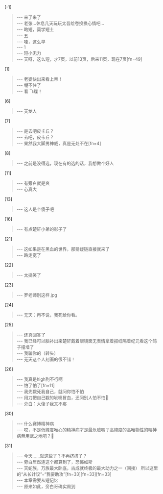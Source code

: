 
[-1] 
>--- 来了来了<br>
>--- 老张…休息几天玩玩太吾绘卷换换心情吧…<br>
>--- 略短，莫学短土<br>
>--- 五<br>
>--- 哇，这么早<br>
>--- 1<br>
>--- 短小无力<br>
>--- 天呀，这么短，才7页，以前13页，后来11页，现在7页[fn=49]<br>

[1] 
>--- 老婆快出来看上帝！<br>
>--- 绷不住了<br>
>--- 看   飞碟！<br>

[6] 
>--- 天龙人<br>

[7] 
>--- 是去吧皮卡丘？<br>
>--- 去吧，皮卡丘？<br>
>--- 果然我大脚男神威，真是无处不在[fn=4]<br>

[8] 
>--- 之前是没得选，现在有的选的话，我想做个好人<br>

[11] 
>--- 有旁白就是爽<br>
>--- 心真大<br>

[13] 
>--- 这人是个傻子吧<br>

[16] 
>--- 有点楚轩小弟的影子了<br>

[21] 
>--- 这如果是在黑血的世界，那猜疑链直接就来了<br>
>--- 路走宽了<br>

[22] 
>--- 太搞笑了<br>

[23] 
>--- 罗老师别这样.jpg<br>

[24] 
>--- 无天：再不说，我死给你看。<br>

[25] 
>--- 还真回答了<br>
>--- 我已经可以脑补出来楚轩戴着眼镜面无表情拿着报纸隔着纪元看这个鸽子撞墙了<br>
>--- 我骗你的（转头）<br>
>--- 无天这个人刻画的很不错！<br>

[26] 
>--- 我真是high到不行啊<br>
>--- 怕了怕了[fn=11]<br>
>--- 我先戳死我自己，就问你怕不怕<br>
>--- 用刀把自己戳的呲呲冒血，还问别人怕不怕🌚<br>
>--- 旁白：大傻子我又不疼<br>

[30] 
>--- 什么赛博精神病<br>
>--- 哎，不是低緯度唯心的精神病才是最危險嗎？高緯度的高唯物性的精神病無用武之地吧？🤔<br>

[31] 
>--- 今天……就这些了？不再挤挤了？<br>
>--- 旁白居然连这个都算到了，恐怖如斯<br>
>--- 天蛇族，万族最大卧底，古成就终极的最大助力之一（间接）    所以这里的“从长计议”=“我要助攻”[fn=33][fn=33][fn=33]<br>
>--- 本章需要从短记忆<br>
>--- 原来如此，旁白哥确实周到<br>
